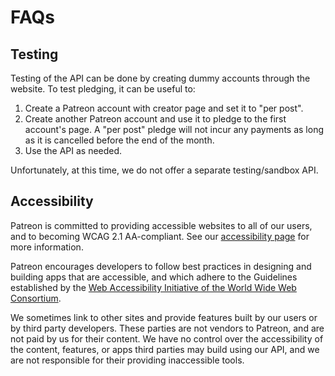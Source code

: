 # FAQs

## Testing

Testing of the API can be done by creating dummy accounts through the website. To test pledging, it can be useful to:

1. Create a Patreon account with creator page and set it to "per post".
2. Create another Patreon account and use it to pledge to the first account's page. A "per post" pledge will not incur any payments as long as it is cancelled before the end of the month.
3. Use the API as needed.

<aside class="notice">
    Unfortunately, at this time, we do not offer a separate testing/sandbox API.
</aside>

## Accessibility

Patreon is committed to providing accessible websites to all of our users, and to becoming WCAG 2.1 AA-compliant. See our [accessibility page](https://www.patreon.com/policy/accessibility) for more information.

Patreon encourages developers to follow best practices in designing and building apps that are accessible, and which adhere to the Guidelines established by the [Web Accessibility Initiative of the World Wide Web Consortium](https://www.w3.org/wai).

We sometimes link to other sites and provide features built by our users or by third party developers. These parties are not vendors to Patreon, and are not paid by us for their content. We have no control over the accessibility of the content, features, or apps third parties may build using our API, and we are not responsible for their providing inaccessible tools.

